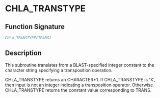 # CHLA_TRANSTYPE

## Function Signature

```fortran
CHLA_TRANSTYPE(TRANS)
```

## Description


 This subroutine translates from a BLAST-specified integer constant to
 the character string specifying a transposition operation.

 CHLA_TRANSTYPE returns an CHARACTER*1.  If CHLA_TRANSTYPE is 'X',
 then input is not an integer indicating a transposition operator.
 Otherwise CHLA_TRANSTYPE returns the constant value corresponding to
 TRANS.

